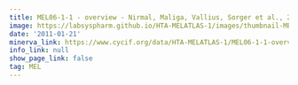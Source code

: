 ```yaml
---
title: MEL06-1-1 - overview - Nirmal, Maliga, Vallius, Sorger et al., 2021
image: https://labsyspharm.github.io/HTA-MELATLAS-1/images/thumbnail-MEL06-1-1-overview.jpg
date: '2011-01-21'
minerva_link: https://www.cycif.org/data/HTA-MELATLAS-1/MEL06-1-1-overview
info_link: null
show_page_link: false
tag: MEL
---
```

